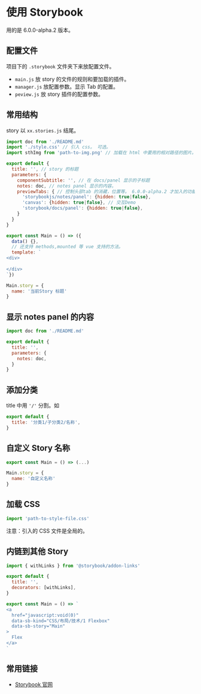 # 使用 Storybook
用的是 6.0.0-alpha.2 版本。

## 配置文件
项目下的 `.storybook` 文件夹下来放配置文件。
* `main.js` 放 story 的文件的规则和要加载的插件。
* `manager.js` 放配置参数。显示 Tab 的配置。
* `peview.js` 放 story 插件的配置参数。

## 常用结构
story 以 `xx.stories.js` 结尾。

```js
import doc from './README.md'
import './style.css' // 引入 css。 可选。
import sthImg from 'path-to-img.png' // 加载在 html 中要用的相对路径的图片。

export default { 
  title: '', // story 的标题
  parameters: {
    componentSubtitle: '', // 在 docs/panel 显示的子标题
    notes: doc, // notes panel 显示的内容。
    previewTabs: { // 控制头部tab 的消藏，位置等。 6.0.0-alpha.2 才加入的功能。
      'storybookjs/notes/panel': {hidden: true|false},
      'canvas': {hidden: true|false}, // 交互Demo
      'storybook/docs/panel': {hidden: true|false},
    }
  }
}

export const Main = () => ({
  data() {},
  // 还支持 methods,mounted 等 vue 支持的方法。
  template: `
<div>
  
</div>
`})

Main.story = {
  name: '当前Story 标题'
}

```

## 显示 notes panel 的内容
```js
import doc from './README.md'

export default { 
  title: '',
  parameters: {
    notes: doc,
  }
}
```

## 添加分类
title 中用 `'/'` 分割。如
```js
export default { 
  title: '分类1/子分类2/名称',
}
```

## 自定义 Story 名称
```js
export const Main = () => (...)

Main.story = {
  name: '自定义名称'
}
```
## 加载 CSS
```js
import 'path-to-style-file.css'
```

注意：引入的 CSS 文件是全局的。

## 内链到其他 Story
```js
import { withLinks } from '@storybook/addon-links'

export default { 
  title: '',
  decorators: [withLinks],
}

export const Main = () => `
<a
  href="javascript:void(0)" 
  data-sb-kind="CSS/布局/技术/1 Flexbox"
  data-sb-story="Main"
>
  Flex
</a>
`
```

## 常用链接
* [Storybook 官网](https://storybook.js.org)